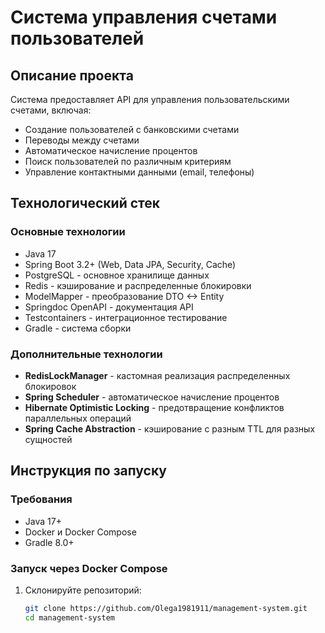 # Система управления счетами пользователей

## Описание проекта
Система предоставляет API для управления пользовательскими счетами, включая:
- Создание пользователей с банковскими счетами
- Переводы между счетами
- Автоматическое начисление процентов
- Поиск пользователей по различным критериям
- Управление контактными данными (email, телефоны)

## Технологический стек
### Основные технологии
- Java 17
- Spring Boot 3.2+ (Web, Data JPA, Security, Cache)
- PostgreSQL  - основное хранилище данных
- Redis  - кэширование и распределенные блокировки
- ModelMapper - преобразование DTO <-> Entity
- Springdoc OpenAPI - документация API
- Testcontainers - интеграционное тестирование
- Gradle - система сборки

### Дополнительные технологии
- **RedisLockManager** - кастомная реализация распределенных блокировок
- **Spring Scheduler** - автоматическое начисление процентов
- **Hibernate Optimistic Locking** - предотвращение конфликтов параллельных операций
- **Spring Cache Abstraction** - кэширование с разным TTL для разных сущностей

## Инструкция по запуску

### Требования
- Java 17+
- Docker и Docker Compose
- Gradle 8.0+

### Запуск через Docker Compose
1. Склонируйте репозиторий:
   ```bash
   git clone https://github.com/Olega1981911/management-system.git
   cd management-system
